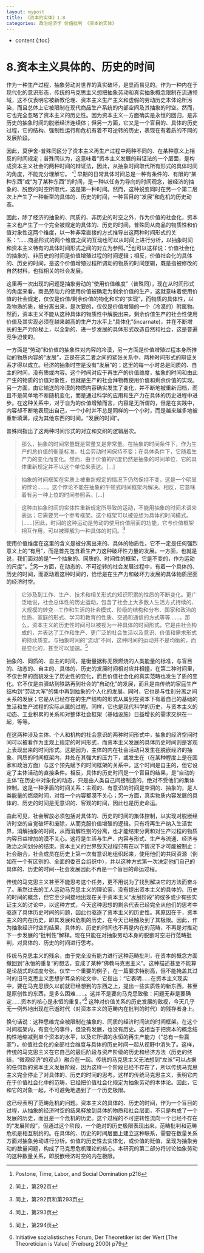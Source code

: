 ```yaml
---
layout: mypost
title: 《资本的实体》1.8
categories: 政治经济学 价值批判 《资本的实体》
---
```


* content
{:toc}

# 8.资本主义具体的、历史的时间

作为一种生产过程，抽象劳动对世界的真实破坏，是显而易见的。作为一种内在于现代化的意识形态，传统的马克思主义想把抽象劳动和真实抽象概念限制在流通领域，这不仅表明它被新教伦理、资本主义生产主义和虚假的劳动历史本体论所污染，而且总体上它被限制在现代商品生产系统的内部空间及其抽象的时空。然而，它也完全忽略了资本主义的历史性。因为资本主义一方面确实是永恒的回归，是非历史的抽象时间的脱嵌经济连续体；但另一方面，它又是一个盲目的、具体的历史过程，它的结构、强制性运行和危机有着不可逆转的历史，表现在有着质的不同的发展阶段。

因此，莫伊舍-普殊同区分了资本主义再生产过程中两种不同的、在某种意义上相反的时间规定；普殊同认为，这意味着“资本主义发展的辩证法的一个层面，是构成资本主义社会的两种时间的辩证法，因此，从抽象时间取代所有形式的具体时间的角度，不能充分理解它。 ”[^1] 早期的日常具体时间总是一种有条件的、有限的“某种东西”或“为了某种东西”的时间，是一种以任务为导向的时间观念，被经济的抽象的、脱嵌的时空所取代，这是第一种时间。然而，这种蜕变同时在另一个第二层次上产生了一种新型的具体的、历史的时间，一种盲目的“发展”和危机的历史动态。

因此，除了经济的抽象的、同质的、非历史的时空之外，作为价值的社会化，资本主义也产生了一个完全被规定的具体的、历史的时间。普殊同从商品的物质性和价值对象性这两个维度，以一种非常直接的方式推导出这两种时间形式的关系：“......商品形式的两个维度之间的互动也可以从时间上进行分析，以抽象时间和资本主义特有的具体时间形式之间的对立为参照。”[^2]也可以这样说：价值社会化的抽象的、非历史的时间是价值增殖过程的时间逻辑；相反，价值社会化的具体的、历史的时间，是这个价值增殖过程所调动的物质的时间逻辑，既是指被修改的自然材料，也指相关的社会发展。

这里再一次出现的问题是抽象劳动的“使用价值维度”（普殊同），现在从时间形式的角度来看。商品劳动力的使用价值被确定为剩余价值的生产，这就意味着使用价值的社会规定，仅仅是价值/剩余价值的物化和它的“实现”，而物质的具体性，以及物质的质，被分离出来，是次要的，仅仅是价值增殖的一个（冷漠的）附属物。然而，资本主义不能从这种具体的物质性中解脱出来，剩余价值生产的社会性使用价值及其实现必须在越来越高的生产力水平上“具体化”(incarnate)，并在不断增长的生产力阶梯上，以全新的、进一步发展的具体形式改造自然和社会，这是普遍竞争迫使的。

一方面是“劳动”和价值的抽象性对内容的冷漠，另一方面是价值增殖过程本身所推动的物质内容的“发展”，正是在这二者之间的紧张关系中，两种时间形式的辩证关系才得以成立。经济的抽象时空是没有“发展”的；这里的每一小时总是同质的、自主的时间，没有质或内容。这个时间对应于再生产的价值维度，抽象的时间和由此产生的物质的价值对象性，也就是生产的社会拜物教使用价值和剩余价值的实现。另一方面，由它输送的冷漠的物质内容确实发生了变化，并不断地被重新归档，而且不是简单地不断随机变化，而是通过科学的应用和生产力在具体的历史进程中进步。在这种关系中，对于自为的价值增殖而言，内容是无所谓的，但是在实践中，内容却不断地表现出自己，一个小时并不总是同样的一个小时，而是越来越多地被重新填满，成为其他东西的时间，“发展的时间”。

普殊同指出了这两种时间形式的对立和交织的逻辑层次。

> 那么，抽象的时间常量既是常量又是非常量。在抽象的时间条件下，作为生产的总价值的衡量标准，社会劳动时间保持不变；在具体条件下，它随着生产力的变化而变化。然而，由于价值的尺度仍然是抽象的时间单位，它的具体重新规定并不以这个单位来表达。[...]

> 抽象的时间框架在实质上被重新规定的情况下仍然保持不变，这是一个明显的悖论......。这个悖论不能在抽象的牛顿式时间框架内解决。相反，它意味着有另一种上位的时间参照系。[...]

> 这种由抽象时间的实体性重新规定所导致的运动，不能用抽象的时间术语来表达；它需要另一个参考框架。这个框架可以被设想为具体的时间模式。[......]因此，时间的这种运动是劳动的使用价值层面的功能，它与价值框架相互作用，可以被理解为一种具体的时间。[^3]

使用价值维度在这里的含义是被分离出来的、具体的物质性，它不一定是任何强烈意义上的“有用”，而是首先包含着生产力这种破坏性力量的发展。一方面，也就是说，我们面对的是“一个抽象的、同质的、时间性的框架，它是不变的，作为运动的尺度”。[^4]另一方面，在动态的、不可逆转的社会发展过程中，有着一个具体的、历史的时间，而驱动着这种时间的，恰恰是在生产力和破坏力发展的具体物质层面的经济时空。

> 它涉及到工作、生产、技术和相关形式的知识积累的性质的不断变化。更广泛地说，社会总体性的历史运动，包含了社会上大多数人生活方式持续的、大规模的转变--工作和生活的社会模式、阶级的结构和分布、国家和政治的性质、家庭的形式、学习和教育的性质、交通和通信的方式等等......。那么，资本主义的历史性时间可以被视为一种具体的时间形式，它是由社会构成的，并表达了工作和生产、更广泛的社会生活以及意识、价值和需求形式的持续质变。与抽象时间的“流动”不同，这种时间的运动并不是均衡的，而是变化的，甚至可以加速。[^5]

抽象的、同质的、自主的时间，是衡量据称无限燃烧的人类能量的标准，与盲目的、动态的、自主的、具体的、历史的发展时间相对应并相撞，在第二种时间里，不仅世界的面貌发生了历史性的变化，而且价值社会化的真实范畴也发生了质的变化。它不仅是由驿站到铁路再到社会的“自动化”的发展，而且是由传统的家庭生产结构到“劳动大军”的集中再到抽象的个人化的发展。同时，它也是与性别分离之间关系的发展；它是从已经存在的生产结构的形式从属到在资本下有着自己的基础的生活和生产过程的实际从属的过程。同样，它也是现代科学的历史，与资本主义的动态、工业积累的关系和对整体社会框架（基础设施）日益增长的需求交织在一起，等等。

在这两种涉及主体、个人和机构的社会意识的两种时间形式中，抽象的经济空间时间可以被看作为主观上规定的时间形式，而资本主义发展的具体历史时间则是客观上表现出来的时间形式。这是因为，主体的内在社会活动只发生在脱嵌经济的抽象、同质的时间框架内，并处在其强大的压力下，或发生在（在某种程度上是在国家和政治方面）与这个预先赋予的时间框架的关系中。这个时间是自主的，但它设定了主体活动的直接条件。相反，具体的历史时间是一个盲目的结果，是“自动的主体”在历史中对象化的动态，只是由人类自己间接制造的，绝对不受他们的集体控制。这是一种矛盾的时间关系：主观的、有意识的时间是空洞的、抽象的，是人类能量的燃烧时间，对每一个内容都漠不关心；另一方面，真实物质内容发展的具体的、历史的时间是无意识的、客观的时间，因此也是历史命运。

由此可见，社会解放必须包括对具体的、历史的时间的集体控制，以实现对脱嵌经济时空的自觉破坏和废除，从而克服价值增殖的逻辑。只有将再生产纳入生活世界，消解抽象的时间，从而消解性别的分离，也才能结束分离和对生产过程的物质内容日益增加的漠不关心。这将是生活与生产、内容与形式、生产与流通、经济与政治之间划分的结束。资本主义的世界毁灭过程只有在以下情况下才可能被制止：社会融合，社会成员在历史上第一次有意识地组织起来，使用他们的共同资源（例如在一个有区别的、全面的委员会组织中），并以这种方式第一次决定他们自己的具体的、历史的时间--社会发展因此不再是一个盲目的命运过程。

传统的马克思主义甚至不能思考这个任务，更不用说为了找到解决它的方法而奋斗了。虽然过去的工人运动马克思主义的理论家，没有提出资本主义的具体的、历史的时间的概念，但它至少间接地出现在关于资本主义“发展阶段”的或多或少有些实证主义的讨论中，以这种方式，今天这种思想的剩余代表已经完全从他们的思考中驱逐了具体历史时间的问题，因此也驱逐了资本主义的历史性。其原因在于，资本主义的内在历史，即其发展和危机的历史，在今天已经触及到了其极限。因此，作为抽象经济时空的结果，具体的、历史的时间也不再是内在的范畴，不再是对推动下一步发展的“批判性”解释。现在只能在对抽象劳动本身的脱嵌时空进行范畴批判，对具体的、历史的时间进行思考。

传统马克思主义的残余，由于完全没有能力进行这种范畴批判，在资本的概念方面撤回到“永恒的重复”的想法，变成了某种“佛教马克思主义”。这种描述甚至不能算是论战式的过度夸张。仅举一个重要的例子，在一篇要求特别高，但不能掩盖其过时的旧马克思主义思想驴耳朵的论文中，它指出：“它表明......在资本主义现实中，要在马克思很久以前就已经想到的东西之上，提出一些实质性的新东西，甚至是原创性的东西，是多么困难......。这并不是要向马克思致敬：问题无非是要确定......资本的核心是永恒的重复。”[^6] 这种对价值关系的历史发展的敌视，今天几乎无一例外地出现在已逝时代（对资本主义的范畴内在批判的时代）的残存者身上。

换句话说：这种思维完全被限制在抽象的、同质的经济时间流的时间框架。在这个时间框架内，有变化的事件，但没有发展，也没有历史。这相当于把资本的概念结构性地缩减到单个资本的水平，以及它所谓的永恒的再生产能力（“总有一些赢家”）。价值社会化的全部社会维度与具体的历史时间一起从视野中消失了。这样，传统的马克思主义在它自己的最后阶段与资产阶级的历史和经济方法（历史的终结，“微观经济”的观点）融合在一起。传统的马克思主义无法想到“左派”可以占据的任何新的资本主义发展阶段，因为这样一个阶段已经不存在了，所以传统马克思主义完全停止了对具体的、历史的时间的思考。这样的传统马克思主义，表明它内在于价值社会化中的范畴，已经把价值社会化规定为抽象劳动的本体论。因此，它和它的对象一起，不可避免地遇到了一个历史极限。

这已经表明了范畴危机的问题。资本主义的具体的、历史的时间，作为一个盲目的过程，从抽象的经济时空的结果释放到具体的物质和社会层面，不只是构成了一个发展的历史，而且是一个危机的历史。这个过程的不可逆转性流向一个已经不存在的“发展阶段”，但通过这个阶段，一个绝对的历史极限表现出来。范畴批判和范畴危机是相互制约的。在具体的、历史的时间层面上建立这种联系，需要在数量关系方面对抽象劳动进行分析。价值的历史性去实体化，或价值的贬值，呈现为抽象劳动的数量问题，构成了马克思危机理论的核心。本研究的第二部分将讨论抽象劳动的这种数量关系，即脱嵌经济时空的内在极限。

[^1]:Postone, Time, Labor, and Social Domination p216

[^2]:同上，第292页

[^3]:同上，第292页和第293页

[^4]:同上，第293页

[^5]:同上，第294页

[^6]:Initiative sozialistisches Forum, Der Theoretiker ist der Wert [The Theoretician is Value] (Freiburg 2000) p79
